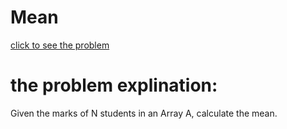 # Mean




[click to see the problem](https://practice.geeksforgeeks.org/problems/mean0021/1?page=4&difficulty[]=-2&sortBy=submissions)



 # the problem explination:
   Given the marks of N students in an Array A, calculate the mean.

 



 
